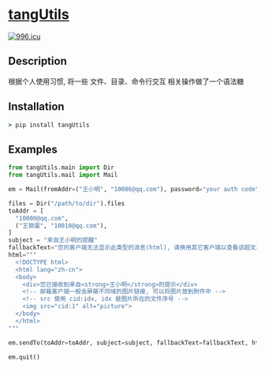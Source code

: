 # [tangUtils](https://github.com/xiaomingTang/python-utils)
[![996.icu](https://img.shields.io/badge/link-996.icu-red.svg)](https://996.icu)

## Description
根据个人使用习惯, 将一些 文件、目录、命令行交互 相关操作做了一个语法糖

## Installation
``` cmd
> pip install tangUtils
```

## Examples
``` python
from tangUtils.main import Dir
from tangUtils.mail import Mail

em = Mail(fromAddr=("王小明", "10086@qq.com"), password="your auth code")

files = Dir("/path/to/dir").files
toAddr = [
  "10000@qq.com",
  ("王钢蛋", "10010@qq.com"),
]
subject = "来自王小明的提醒"
fallbackText="您的客户端无法显示此类型的消息(html), 请换用其它客户端以查看该超文本内容"
html="""
  <!DOCTYPE html>
  <html lang="zh-cn">
  <body>
    <div>您已接收到来自<strong>王小明</strong>的提示</div>
    <!-- 邮箱客户端一般会屏蔽不同域的图片链接, 可以将图片放到附件中 -->
    <!-- src 使用 cid:idx, idx 是图片所在的文件序号 -->
    <img src="cid:1" alt="picture">
  </body>
  </html>
"""

em.sendTo(toAddr=toAddr, subject=subject, fallbackText=fallbackText, html=html, attachment=files)

em.quit()
```
